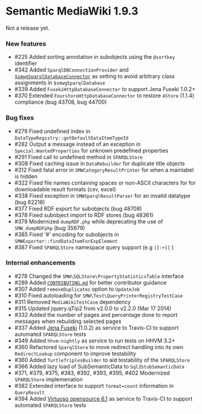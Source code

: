 # Semantic MediaWiki 1.9.3

Not a release yet.

### New features

* #225 Added sorting annotation in subobjects using the `@sortkey` identifier
* #342 Added `SparqlDBConnectionProvider` and [`$smwgSparqlDatabaseConnector`](https://semantic-mediawiki.org/wiki/Help:$smwgSparqlDatabaseConnector) as setting to avoid arbitrary class assignments in `$smwgSparqlDatabase`
* #339 Added `FusekiHttpDatabaseConnector` to support Jena Fuseki 1.0.2+
* #370 Extended `FourstoreHttpDatabaseConnector` to restore `4Store` (1.1.4) compliance (bug 43708, bug 44700)

### Bug fixes

* #279 Fixed undefined index in `DataTypeRegistry::getDefaultDataItemTypeId`
* #282 Output a message instead of an exception in `Special:WantedProperties` for unknown predefined properties
* #291 Fixed call to undefined method in `SPARQLStore` 
* #308 Fixed caching issue in `DataRebuilder` for duplicate title objects
* #312 Fixed fatal error in `SMWCategoryResultPrinter` for when a mainlabel is hidden 
* #322 Fixed file names containing spaces or non-ASCII characters for for downloadable result formats (csv, excel)
* #338 Fixed exception in `SMWSparqlResultParser` for an invalid datatype (bug 62218)
* #377 Fixed RDF export for subobjects (bug 48708)
* #378 Fixed subobject import to RDF stores (bug 48361)
* #379 Modernized `dumpRDF.php` while deprecating the use of `SMW_dumpRDFphp` (bug 35679)
* #385 Fixed '#' encoding for subobjects in `SMWExporter::findDataItemForExpElement` 
* #387 Fixed `SPARQLStore` namespace query support (e.g `[[:+]]` ) 

### Internal enhancements

* #278 Changed the `SMW\SQLStore\PropertyStatisticsTable` interface 
* #289 Added [``CONTRIBUTING.md``](https://github.com/SemanticMediaWiki/SemanticMediaWiki/blob/master/CONTRIBUTING.md) for better contributor guidance
* #307 Added `removeDuplicates` option to `UpdateJob`
* #310 Fixed autoloading for `SMW\Test\QueryPrinterRegistryTestCase`
* #311 Removed `MediaWikiTestCase` dependency
* #315 Updated jquery.qTip2 from v2.0.0 to v2.2.0 (Mar 17 2014)
* #332 Added the number of pages and percentage done to report messages when rebuilding selected pages
* #337 Added [Jena Fuseki](http://jena.apache.org/) (1.0.2) as service to Travis-CI  to support automated `SPARQLStore` tests
* #349 Added `hhvm-nightly` as service to run tests on HHVM 3.2+
* #360 Refactored `SparqlStore` to move redirect handling into its own `RedirectLookup` component to improve testability  
* #360 Added `TurtleTriplesBuilder` to aid testability of the `SPARQLStore`
* #366 Added lazy load of SubSemanticData to `Sql3StubSemanticData` 
* #371, #379, #375, #383, #392, #393, #395, #402 Modernized `SPARQLStore` implemenation
* #382 Extended interface to support `format=count` information in `QueryResult`
* #394 Added [Virtuoso opensource 6.1](https://github.com/openlink/virtuoso-opensource) as service to Travis-CI to support automated `SPARQLStore` tests
